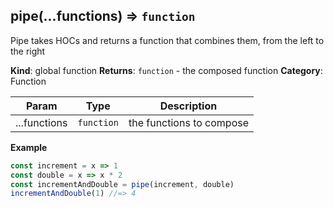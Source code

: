 <a name="pipe"></a>

## pipe(...functions) ⇒ <code>function</code>
Pipe takes HOCs and returns a function that combines them, from the left to the right

**Kind**: global function
**Returns**: <code>function</code> - the composed function
**Category**: Function

| Param | Type | Description |
| --- | --- | --- |
| ...functions | <code>function</code> | the functions to compose |

**Example**
```js
const increment = x => 1
const double = x => x * 2
const incrementAndDouble = pipe(increment, double)
incrementAndDouble(1) //=> 4
```
